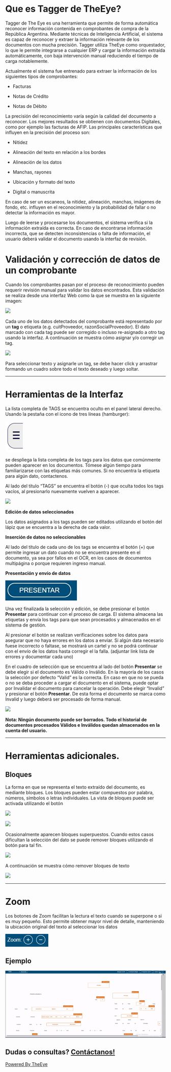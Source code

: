 # Que es Tagger de TheEye?

Tagger de The Eye es una herramienta que permite de forma automática reconocer información contenida en comprobantes de compra de la República Argentina. Mediante técnicas de Inteligencia Artificial, el sistema es capaz de reconocer y extraer la información relevante de los documentos con mucha precisión. Tagger utiliza TheEye como orquestador, lo que le permite integrarse a cualquier ERP y cargar la información extraída automáticamente, con baja intervención manual reduciendo el tiempo de carga notablemente.

Actualmente el sistema fue entrenado para extraer la información de los siguientes tipos de comprobantes:

* Facturas

* Notas de Crédito

* Notas de Débito

La precisión del reconocimiento varía según la calidad del documento a reconocer. Los mejores resultados se obtienen con documentos Digitales, como por ejemplo las facturas de AFIP. Las principales características que influyen en la precisión del proceso son:

* Nitidez

* Alineación del texto en relación a los bordes

* Alineación de los datos

* Manchas, rayones

* Ubicación y formato del texto

* Digital o manuscrita

En caso de ser un escaneos, la nitidez, alineación, manchas, imágenes de fondo, etc. influyen en el reconocimiento y la probabilidad de fallar o no detectar la información es mayor.

Luego de leerse y procesarse los documentos, el sistema verifica si la información extraída es correcta. En caso de encontrarse información incorrecta, que se detecten inconsistencias o falta de información, el usuario deberá validar el documento usando la interfaz de revisión.


# Validación y corrección de datos de un comprobante

Cuando los comprobantes pasan por el proceso de reconocimiento pueden requerir revisión manual para validar los datos encontrados. Esta validación se realiza desde una interfaz Web como la que se muestra en la siguiente imagen:


![](https://github.com/theeye-io/documents_docs/blob/master/docs/files/con%20sin%20tags.gif?raw=true)


Cada uno de los datos detectados del comprobante está representado por un **tag**  o etiqueta (e.g. cuitProveedor, razonSocialProveedor). El dato marcado con cada tag puede ser corregido o incluso re-asignado a otro tag usando la interfaz. A continuación se muestra cómo asignar y/o corregir un tag.


![](https://github.com/theeye-io/documents_docs/blob/master/docs/files/tags%20a%20texto.gif?raw=true)

Para seleccionar texto y asignarle un tag, se debe hacer click y arrastrar formando un cuadro sobre todo el texto deseado y luego soltar. 

***

# Herramientas de la Interfaz

La lista completa de TAGS se encuentra oculto en el panel lateral derecho.
Usando la pestaña con el icono de tres líneas (hamburger):

![](https://github.com/theeye-io/documents_docs/blob/master/docs/files/hamburguesa.png?raw=true)

se despliega la lista completa de los tags para los datos que comúnmente pueden aparecer en los documentos. Tómese algún tiempo para familiarizarse con las etiquetas más comunes. Si no encuentra la etiqueta para algún dato, contactenos.

Al lado del título “TAGS” se encuentra el botón (-) que oculta todos los tags vacíos, al presionarlo nuevamente vuelven a aparecer.

![](https://github.com/theeye-io/documents_docs/blob/master/docs/files/tags%20edicion.gif?raw=true)

**Edición de datos seleccionados**

Los datos asignados a los tags pueden ser editados utilizando el botón del lápiz que se encuentra a la derecha de cada valor.

**Inserción de datos no seleccionables**

Al lado del título de cada uno de los tags se encuentra el botón (+) que permite ingresar un dato cuando no se encuentra presente en el documento, ya sea por fallos en el OCR, en los casos de documentos multipágina o porque requieren ingreso manual.

**Presentación y envío de datos**

![](https://github.com/theeye-io/documents_docs/blob/master/docs/files/presentar.png?raw=true)

Una vez finalizada la selección y edición, se debe presionar el botón **Presentar** para continuar con el proceso de carga. El sistema almacena las etiquetas y envía los tags para que sean procesados y almacenados en el sistema de gestión.

Al presionar el botón se realizan verificaciones sobre los datos para asegurar que no haya errores en los datos a enviar. Si algún data necesario fuese incorrecto o faltase, se mostrará un cartel y no se podrá continuar con el envío de los datos hasta corregir el la falla. (adjuntar link lista de errores y documentar cada uno)

En el cuadro de selección que se encuentra al lado del botón **Presentar** se debe elegir si el documento es Válido o Inválido. En la mayoría de los casos la selección por defecto “Valid” es la correcta. En caso en que no se pueda o no se deba proceder a cargar el documento en el sistema, puede optar por Invalidar el documento para cancelar la operación. Debe elegir “Invalid” y presionar el botón **Presentar**. De esta forma el documento se marca como Invalid y luego deberá ser procesado de forma manual.

![](https://github.com/theeye-io/documents_docs/blob/master/docs/files/valid%20o%20invalid.png?raw=true)

**Nota: Ningún documento puede ser borrados. Todo el historial de documentos procesados Válidos e Inválidos quedan almacenados en la cuenta del usuario.**

***

# Herramientas adicionales.


## Bloques

La forma en que se representa el texto extraído del documento, es mediante bloques. Los bloques pueden estar compuestos por palabra, números, símbolos o letras individuales. La vista de bloques puede ser activada utilizando el botón

![](https://github.com/theeye-io/documents_docs/blob/master/docs/files/bloques%20on%20off.png?raw=true)

![](https://github.com/theeye-io/documents_docs/blob/master/docs/files/etiquetas%20on%20off.gif?raw=true)

Ocasionalmente aparecen bloques superpuestos. Cuando estos casos dificultan la selección del dato se puede remover bloques utilizando el botón para tal fin.

![](https://github.com/theeye-io/documents_docs/blob/master/docs/files/remover%20bloque.png?raw=true)

A continuación se muestra cómo remover bloques de texto

![](https://github.com/theeye-io/documents_docs/blob/master/docs/files/remover%20bloques%20(2).gif?raw=true)

***

# Zoom

Los botones de Zoom facilitan la lectura el texto cuando se superpone o si es muy pequeño. Esto permite obtener mayor nivel de detalle, manteniendo la ubicación original del texto al seleccionar los datos

![](https://github.com/theeye-io/documents_docs/blob/master/docs/files/zoom.png?raw=true)

## **Ejemplo**

![](https://github.com/theeye-io/documents_docs/blob/master/docs/files/zoom.gif?raw=true)


## Dudas o consultas? [Contáctanos!](https://theeye.io/facturas.html#contact)

[Powered By TheEye](https://theeye.io)


